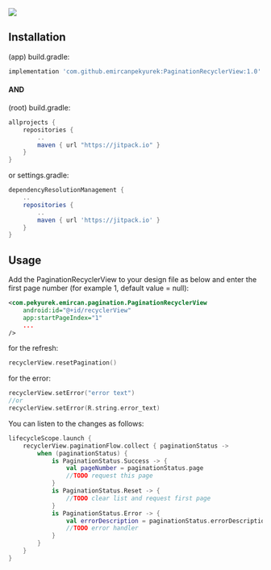 [![](https://jitpack.io/v/emircanpekyurek/PaginationRecyclerView.svg)](https://jitpack.io/#emircanpekyurek/PaginationRecyclerView)

## Installation

(app) build.gradle:
```gradle
implementation 'com.github.emircanpekyurek:PaginationRecyclerView:1.0'
```
#### AND

(root) build.gradle:
```gradle
allprojects {
    repositories {
        ..
        maven { url "https://jitpack.io" }
    }
}
```
or settings.gradle:
```gradle
dependencyResolutionManagement {
    ..
    repositories {
        ..
        maven { url 'https://jitpack.io' }
    }
}
```

## Usage
Add the PaginationRecyclerView to your design file as below and enter the first page number (for example 1, default value = null):
```xml
<com.pekyurek.emircan.pagination.PaginationRecyclerView
    android:id="@+id/recyclerView"
    app:startPageIndex="1"
    ...
/>
```
for the refresh:
```kotlin
recyclerView.resetPagination()
```

for the error:
```kotlin
recyclerView.setError("error text")
//or
recyclerView.setError(R.string.error_text)
```

You can listen to the changes as follows:
```kotlin
lifecycleScope.launch {
    recyclerView.paginationFlow.collect { paginationStatus ->
        when (paginationStatus) {
            is PaginationStatus.Success -> {
                val pageNumber = paginationStatus.page
                //TODO request this page
            }
            is PaginationStatus.Reset -> {
                //TODO clear list and request first page
            }
            is PaginationStatus.Error -> {
                val errorDescription = paginationStatus.errorDescription
                //TODO error handler
            }
        }
    }
}
```
